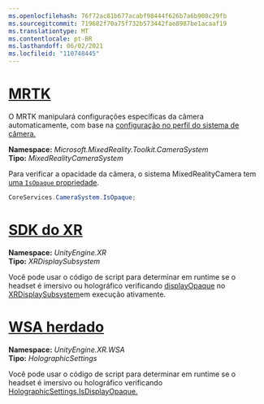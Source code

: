 ```yaml
---
ms.openlocfilehash: 76f72ac81b677acabf98444f626b7a6b908c29fb
ms.sourcegitcommit: 719682f70a75f732b573442fae8987be1acaaf19
ms.translationtype: MT
ms.contentlocale: pt-BR
ms.lasthandoff: 06/02/2021
ms.locfileid: "110748445"
---
```

# <a name="mrtk"></a>[MRTK](#tab/mrtk)
<!-- NEVER CHANGE THE ABOVE LINE! -->

O MRTK manipulará configurações específicas da câmera automaticamente, com base na [configuração no perfil do sistema de câmera.](/windows/mixed-reality/mrtk-unity/features/camera-system/camera-system-overview#display-settings)

**Namespace:** *Microsoft.MixedReality.Toolkit.CameraSystem*<br>
**Tipo:** *MixedRealityCameraSystem*

Para verificar a opacidade da câmera, o sistema MixedRealityCamera tem [uma `IsOpaque` propriedade](/dotnet/api/microsoft.mixedreality.toolkit.camerasystem.mixedrealitycamerasystem.isopaque).

```cs
CoreServices.CameraSystem.IsOpaque;
```

# <a name="xr-sdk"></a>[SDK do XR](#tab/xr)
<!-- NEVER CHANGE THE ABOVE LINE! -->

**Namespace:** *UnityEngine.XR*<br>
**Tipo:** *XRDisplaySubsystem*

Você pode usar o código de script para determinar em runtime se o headset é imersivo ou holográfico verificando [displayOpaque](https://docs.unity3d.com/ScriptReference/XR.XRDisplaySubsystem-displayOpaque.html) no [XRDisplaySubsystem](https://docs.unity3d.com/ScriptReference/XR.XRDisplaySubsystem.html)em execução ativamente.

# <a name="legacy-wsa"></a>[WSA herdado](#tab/wsa)
<!-- NEVER CHANGE THE ABOVE LINE! -->

**Namespace:** *UnityEngine.XR.WSA*<br>
**Tipo:** *HolographicSettings*

Você pode usar o código de script para determinar em runtime se o headset é imersivo ou holográfico verificando [HolographicSettings.IsDisplayOpaque.](https://docs.unity3d.com/ScriptReference/XR.WSA.HolographicSettings.IsDisplayOpaque.html)